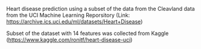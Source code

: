 Heart disease prediction using a subset of the data from the Cleavland data from the UCI Machine Learning Reporsitory (Link: https://archive.ics.uci.edu/ml/datasets/Heart+Disease)

Subset of the dataset with 14 features was collected from Kaggle (https://www.kaggle.com/ronitf/heart-disease-uci)
